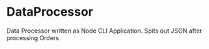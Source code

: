 # DataProcessor
Data Processor written as Node CLI Application. Spits out JSON after processing Orders
